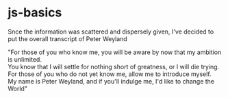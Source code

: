 # js-basics
Snce the information was scattered and dispersely given, I've decided to put the overall transcript of Peter Weyland  

"For those of you who know me, you will be aware by now that my ambition is unlimited.  
You know that I will settle for nothing short of greatness, or I will die trying. For those of you who do not yet know me, allow me to introduce myself.  
My name is Peter Weyland, and if you'll indulge me, I'd like to change the World"
